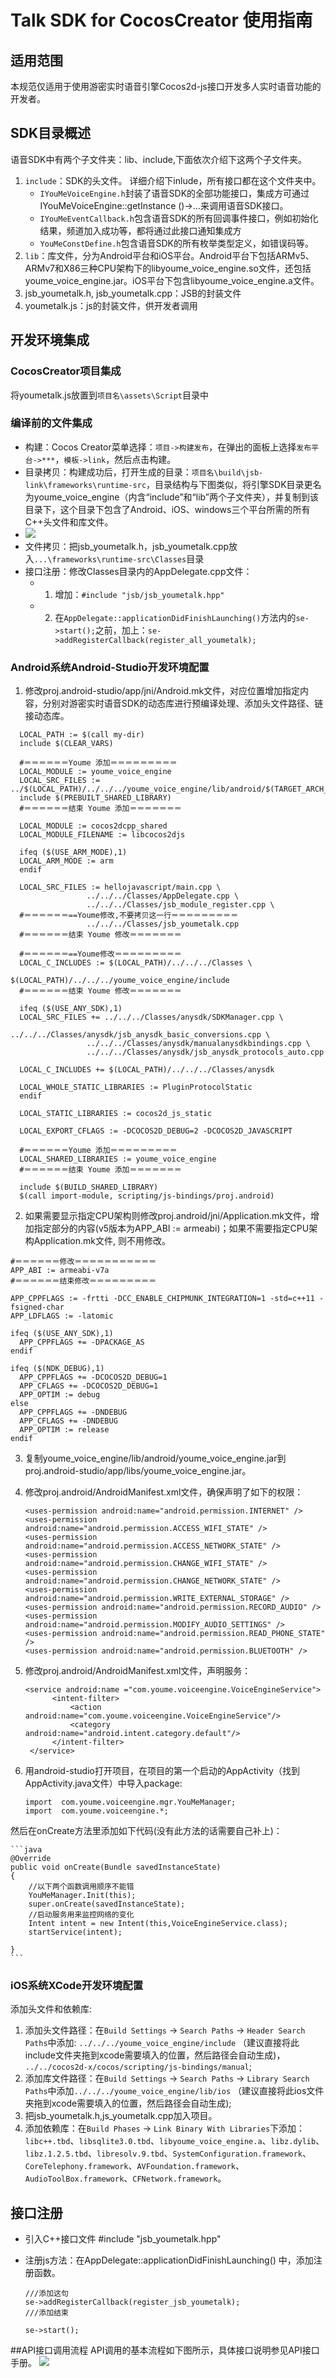 # Talk SDK for CocosCreator 使用指南

## 适用范围

本规范仅适用于使用游密实时语音引擎Cocos2d-js接口开发多人实时语音功能的开发者。

## SDK目录概述

语音SDK中有两个子文件夹：lib、include,下面依次介绍下这两个子文件夹。

1. `include`：SDK的头文件。
详细介绍下inlude，所有接口都在这个文件夹中。
    * `IYouMeVoiceEngine.h`封装了语音SDK的全部功能接口，集成方可通过IYouMeVoiceEngine::getInstance ()->…来调用语音SDK接口。
    * `IYouMeEventCallback.h`包含语音SDK的所有回调事件接口，例如初始化结果，频道加入成功等，都将通过此接口通知集成方
    * `YouMeConstDefine.h`包含语音SDK的所有枚举类型定义，如错误码等。
2. `lib`：库文件，分为Android平台和iOS平台。Android平台下包括ARMv5、ARMv7和X86三种CPU架构下的libyoume_voice_engine.so文件，还包括youme_voice_engine.jar。iOS平台下包含libyoume_voice_engine.a文件。
3. jsb_youmetalk.h, jsb_youmetalk.cpp：JSB的封装文件
4. youmetalk.js：js的封装文件，供开发者调用

## 开发环境集成
### CocosCreator项目集成

将youmetalk.js放置到`项目名\assets\Script`目录中

### 编译前的文件集成
* 构建：Cocos Creator菜单选择：`项目->构建发布`，在弹出的面板上选择`发布平台->***`，`模板->link`，然后点击构建。
* 目录拷贝：构建成功后，打开生成的目录：`项目名\build\jsb-link\frameworks\runtime-src`，目录结构与下图类似，将引擎SDK目录更名为youme_voice_engine（内含“include”和“lib”两个子文件夹），并复制到该目录下，这个目录下包含了Android、iOS、windows三个平台所需的所有C++头文件和库文件。
* ![](https://www.youme.im/doc/images/talk_cocos_project_directory.png)
* 文件拷贝：把jsb_youmetalk.h，jsb_youmetalk.cpp放入`...\frameworks\runtime-src\Classes`目录
* 接口注册：修改Classes目录内的AppDelegate.cpp文件：
	* 1. 增加：`#include "jsb/jsb_youmetalk.hpp"`
	* 2. 在`AppDelegate::applicationDidFinishLaunching()`方法内的`se->start();`之前，加上：`se->addRegisterCallback(register_all_youmetalk);`

### Android系统Android-Studio开发环境配置

1. 修改proj.android-studio/app/jni/Android.mk文件，对应位置增加指定内容，分别对游密实时语音SDK的动态库进行预编译处理、添加头文件路径、链接动态库。

  ``` Shell
    LOCAL_PATH := $(call my-dir)
    include $(CLEAR_VARS)

    #＝＝＝＝＝＝Youme 添加＝＝＝＝＝＝＝＝＝
    LOCAL_MODULE := youme_voice_engine
    LOCAL_SRC_FILES := ../$(LOCAL_PATH)/../../../youme_voice_engine/lib/android/$(TARGET_ARCH_ABI)/libyoume_voice_engine.so
    include $(PREBUILT_SHARED_LIBRARY)
    #＝＝＝＝＝＝结束 Youme 添加＝＝＝＝＝＝＝

    LOCAL_MODULE := cocos2dcpp_shared
    LOCAL_MODULE_FILENAME := libcocos2djs

	ifeq ($(USE_ARM_MODE),1)
	LOCAL_ARM_MODE := arm
	endif

    LOCAL_SRC_FILES := hellojavascript/main.cpp \
				   ../../../Classes/AppDelegate.cpp \
				   ../../../Classes/jsb_module_register.cpp \
    #＝＝＝＝＝＝==Youme修改,不要拷贝这一行＝＝＝＝＝＝＝＝＝
                   ../../../Classes/jsb_youmetalk.cpp
    #＝＝＝＝＝＝结束 Youme 修改＝＝＝＝＝＝＝

    #＝＝＝＝＝＝==Youme修改＝＝＝＝＝＝＝＝＝
    LOCAL_C_INCLUDES := $(LOCAL_PATH)/../../../Classes \
                        $(LOCAL_PATH)/../../../youme_voice_engine/include
    #＝＝＝＝＝＝结束 Youme 修改＝＝＝＝＝＝＝

	ifeq ($(USE_ANY_SDK),1)
	LOCAL_SRC_FILES += ../../../Classes/anysdk/SDKManager.cpp \
				   ../../../Classes/anysdk/jsb_anysdk_basic_conversions.cpp \
				   ../../../Classes/anysdk/manualanysdkbindings.cpp \
				   ../../../Classes/anysdk/jsb_anysdk_protocols_auto.cpp

	LOCAL_C_INCLUDES += $(LOCAL_PATH)/../../../Classes/anysdk

	LOCAL_WHOLE_STATIC_LIBRARIES := PluginProtocolStatic
	endif

    LOCAL_STATIC_LIBRARIES := cocos2d_js_static

	LOCAL_EXPORT_CFLAGS := -DCOCOS2D_DEBUG=2 -DCOCOS2D_JAVASCRIPT

    #＝＝＝＝＝＝Youme 添加＝＝＝＝＝＝＝＝＝
    LOCAL_SHARED_LIBRARIES := youme_voice_engine
    #＝＝＝＝＝＝结束 Youme 添加＝＝＝＝＝＝＝

    include $(BUILD_SHARED_LIBRARY)
	$(call import-module, scripting/js-bindings/proj.android)

  ```

2. 如果需要显示指定CPU架构则修改proj.android/jni/Application.mk文件，增加指定部分的内容(v5版本为APP_ABI := armeabi)；如果不需要指定CPU架构Application.mk文件, 则不用修改。

  ``` Shell
  #＝＝＝＝＝＝修改＝＝＝＝＝＝＝＝＝＝＝
  APP_ABI := armeabi-v7a
  #＝＝＝＝＝＝结束修改＝＝＝＝＝＝＝＝＝

  APP_CPPFLAGS := -frtti -DCC_ENABLE_CHIPMUNK_INTEGRATION=1 -std=c++11 -fsigned-char
  APP_LDFLAGS := -latomic

  ifeq ($(USE_ANY_SDK),1)
    APP_CPPFLAGS += -DPACKAGE_AS
  endif

  ifeq ($(NDK_DEBUG),1)
  	APP_CPPFLAGS += -DCOCOS2D_DEBUG=1
  	APP_CFLAGS += -DCOCOS2D_DEBUG=1
  	APP_OPTIM := debug
  else
  	APP_CPPFLAGS += -DNDEBUG
  	APP_CFLAGS += -DNDEBUG
  	APP_OPTIM := release
  endif

  ```

3. 复制youme_voice_engine/lib/android/youme_voice_engine.jar到proj.android-studio/app/libs/youme_voice_engine.jar。

4. 修改proj.android/AndroidManifest.xml文件，确保声明了如下的权限：

    ```
    <uses-permission android:name="android.permission.INTERNET" />
    <uses-permission android:name="android.permission.ACCESS_WIFI_STATE" />
    <uses-permission android:name="android.permission.ACCESS_NETWORK_STATE" />
    <uses-permission android:name="android.permission.CHANGE_WIFI_STATE" />
    <uses-permission android:name="android.permission.CHANGE_NETWORK_STATE" />
    <uses-permission android:name="android.permission.WRITE_EXTERNAL_STORAGE" />
    <uses-permission android:name="android.permission.RECORD_AUDIO" />
    <uses-permission android:name="android.permission.MODIFY_AUDIO_SETTINGS" />
    <uses-permission android:name="android.permission.READ_PHONE_STATE" />
    <uses-permission android:name="android.permission.BLUETOOTH" />
    ```

5. 修改proj.android/AndroidManifest.xml文件，声明服务：

    ```
    <service android:name ="com.youme.voiceengine.VoiceEngineService">
          <intent-filter>
              <action android:name="com.youme.voiceengine.VoiceEngineService"/>
              <category android:name="android.intent.category.default"/>
          </intent-filter>
     </service>
    ```

6. 用android-studio打开项目，在项目的第一个启动的AppActivity（找到AppActivity.java文件）中导入package:

    ```
    import  com.youme.voiceengine.mgr.YouMeManager;
    import  com.youme.voiceengine.*;
    ```
然后在onCreate方法里添加如下代码(没有此方法的话需要自己补上)：

    ```java
    @Override
    public void onCreate(Bundle savedInstanceState)
    {
        //以下两个函数调用顺序不能错
        YouMeManager.Init(this);
        super.onCreate(savedInstanceState);
        //启动服务用来监控网络的变化
        Intent intent = new Intent(this,VoiceEngineService.class);
        startService(intent);

    }
    ```

### iOS系统XCode开发环境配置

添加头文件和依赖库:
1. 添加头文件路径：在`Build Settings` -> `Search Paths` -> `Header Search Paths`中添加:
    `../../../youme_voice_engine/include`  （建议直接将此include文件夹拖到xcode需要填入的位置，然后路径会自动生成)，
    `../../cocos2d-x/cocos/scripting/js-bindings/manual`;
2. 添加库文件路径：在`Build Settings` -> `Search Paths` -> `Library Search Paths`中添加`../../../youme_voice_engine/lib/ios` （建议直接将此ios文件夹拖到xcode需要填入的位置，然后路径会自动生成);
3. 把jsb_youmetalk.h,js_youmetalk.cpp加入项目。
4. 添加依赖库：在`Build Phases`  -> `Link Binary With Libraries`下添加：`libc++.tbd`、`libsqlite3.0.tbd`、`libyoume_voice_engine.a`、`libz.dylib`、`libz.1.2.5.tbd`、`libresolv.9.tbd`、`SystemConfiguration.framework`、`CoreTelephony.framework`、`AVFoundation.framework`、`AudioToolBox.framework`、`CFNetwork.framework`。

## 接口注册
* 引入C++接口文件 #include "jsb_youmetalk.hpp"
* 注册js方法：在AppDelegate::applicationDidFinishLaunching() 中，添加注册函数。

    ```
    ///添加这句
    se->addRegisterCallback(register_jsb_youmetalk);
    ///添加结束

    se->start();

    ```


##API接口调用流程
API调用的基本流程如下图所示，具体接口说明参见API接口手册。
![](https://www.youme.im/doc/images/talk_shixutu.png)




